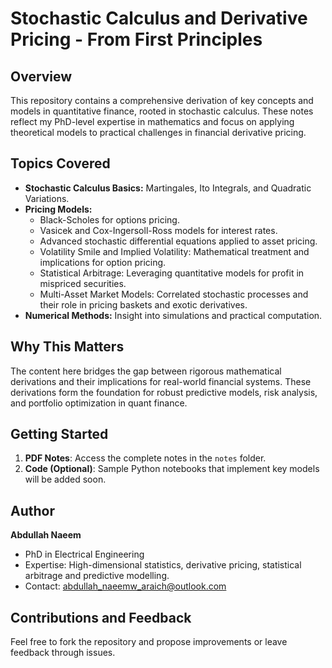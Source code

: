 # Stochastic Calculus and Derivative Pricing - From First Principles

## Overview
This repository contains a comprehensive derivation of key concepts and models in quantitative finance, rooted in stochastic calculus. These notes reflect my PhD-level expertise in mathematics and focus on applying theoretical models to practical challenges in financial derivative pricing.

## Topics Covered
- **Stochastic Calculus Basics:** Martingales, Ito Integrals, and Quadratic Variations.
- **Pricing Models:**
  - Black-Scholes for options pricing.
  - Vasicek and Cox-Ingersoll-Ross models for interest rates.
  - Advanced stochastic differential equations applied to asset pricing.
  - Volatility Smile and Implied Volatility: Mathematical treatment and implications for option pricing.
  - Statistical Arbitrage: Leveraging quantitative models for profit in mispriced securities.
  - Multi-Asset Market Models: Correlated stochastic processes and their role in pricing baskets and exotic derivatives.
- **Numerical Methods:** Insight into simulations and practical computation.

## Why This Matters
The content here bridges the gap between rigorous mathematical derivations and their implications for real-world financial systems. These derivations form the foundation for robust predictive models, risk analysis, and portfolio optimization in quant finance.

## Getting Started
1. **PDF Notes**: Access the complete notes in the `notes` folder.
2. **Code (Optional)**: Sample Python notebooks that implement key models will be added soon.

## Author
**Abdullah Naeem**
- PhD in Electrical Engineering
- Expertise: High-dimensional statistics, derivative pricing, statistical arbitrage and predictive modelling.
- Contact: abdullah_naeemw_araich@outlook.com

## Contributions and Feedback
Feel free to fork the repository and propose improvements or leave feedback through issues.
